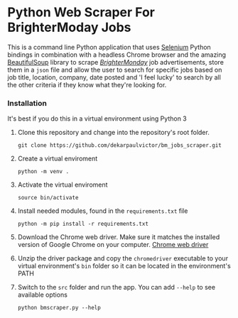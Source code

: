 # Python Web Scraper For BrighterModay Jobs

This is a command line Python application that uses 
[Selenium](https://www.selenium.dev/) Python bindings
in combination with a headless Chrome browser and the amazing 
[BeautifulSoup](https://www.crummy.com/software/BeautifulSoup/bs4/doc/) library
to scrape [_BrighterMonday_](https://brightermonday.co.ke) job advertisements,
store them in a `json` file and allow the user to search for specific jobs based 
on job title, location, company, date posted and 'I feel lucky' to search by all
the other criteria if they know what they're looking for.

### Installation

It's best if you do this in a virtual environment using Python 3

1. Clone this repository and change into the repository's root folder.

   `git clone https://github.com/dekarpaulvictor/bm_jobs_scraper.git`

2. Create a virtual enviroment

   `python -m venv .`

3. Activate the virtual enviroment

   `source bin/activate`

4. Install needed modules, found in the `requirements.txt` file

   `python -m pip install -r requirements.txt`

5. Download the Chrome web driver. Make sure it matches the installed version of
   Google Chrome on your computer.
  [Chrome web driver](https://sites.google.com/a/chromium.org/chromedriver/downloads)

6. Unzip the driver package and copy the `chromedriver` executable to your
   virtual environment's `bin` folder so it can be located in the environment's
   PATH

7. Switch to the `src` folder and run the app. You can add `--help` to
   see available options

   `python bmscraper.py --help`

